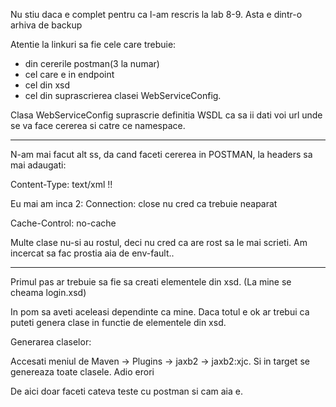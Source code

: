 Nu stiu daca e complet pentru ca l-am rescris la lab 8-9. Asta e dintr-o arhiva de backup

Atentie la linkuri sa fie cele care trebuie:

- din cererile postman(3 la numar)
- cel care e in endpoint
- cel din xsd
- cel din suprascrierea clasei WebServiceConfig.

Clasa WebServiceConfig suprascrie definitia WSDL ca sa ii dati voi url unde se va face cererea si catre ce namespace.

---

N-am mai facut alt ss, da cand faceti cererea in POSTMAN, la headers sa mai adaugati:

Content-Type: text/xml !!

Eu mai am inca 2:
Connection: close
nu cred ca trebuie neaparat

Cache-Control: no-cache


Multe clase nu-si au rostul, deci nu cred ca are rost sa le mai scrieti. Am incercat sa fac prostia aia de env-fault..

---

Primul pas ar trebuie sa fie sa creati elementele din xsd. (La mine se cheama login.xsd)

In pom sa aveti aceleasi dependinte ca mine. Daca totul e ok ar trebui ca puteti genera clase in functie de elementele din xsd.

Generarea claselor:

Accesati meniul de Maven -> Plugins -> jaxb2 -> jaxb2:xjc. Si in target se genereaza toate clasele. Adio erori



De aici doar faceti cateva teste cu postman si cam aia e.
